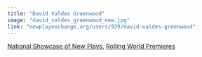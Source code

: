 ```yaml
---
title: "David Valdes Greenwood"
image: "david_valdes_greenwood_new.jpg"
link: "newplayexchange.org/users/929/david-valdes-greenwood"
---
```


[National Showcase of New Plays](/affiliated-artists/national-showcase-of-new-plays), [Rolling World Premieres](/affiliated-artists/rolling-world-premieres)
